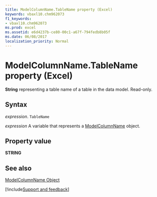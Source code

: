 ```yaml
---
title: ModelColumnName.TableName property (Excel)
keywords: vbaxl10.chm962073
f1_keywords:
- vbaxl10.chm962073
ms.prod: excel
ms.assetid: e6d4237b-ce80-00c1-a67f-794fedb8b05f
ms.date: 06/08/2017
localization_priority: Normal
---
```



# ModelColumnName.TableName property (Excel)

 **String** representing a table name of a table in the data model. Read-only.


## Syntax

_expression_. `TableName`

_expression_ A variable that represents a [ModelColumnName](Excel.modelcolumnname.md) object.


## Property value

 **STRING**


## See also



[ModelColumnName Object](Excel.modelcolumnname.md)

[!include[Support and feedback](~/includes/feedback-boilerplate.md)]